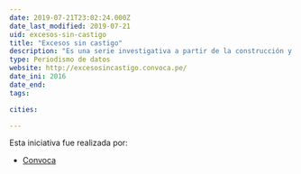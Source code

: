 ```yaml
---
date: 2019-07-21T23:02:24.000Z
date_last_modified: 2019-07-21
uid: excesos-sin-castigo
title: "Excesos sin castigo"
description: "Es una serie investigativa a partir de la construcción y análisis de la primera base de datos sobre las obligaciones ambientales de la gran industria minera y petrolera en el Perú. Los reportajes y herramientas interactivas de este proyecto revelan de manera sistemática, la situación de la fiscalización ambiental y el comportamiento de las industrias extractivas que tienen un peso predominante en la economía peruana y un gran impacto en la vida de las poblaciones de los Andes y la Amazonía. Más del 50% de los conflictos sociales en el Perú se producen alrededor de estas actividades económicas que se desarrollan en terrenos con altos niveles de pobreza."
type: Periodismo de datos
website: http://excesosincastigo.convoca.pe/
date_ini: 2016
date_end: 
tags:

cities: 

---
```


Esta iniciativa fue realizada por:

- [Convoca](/organizaciones/convoca)
